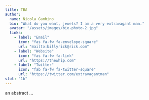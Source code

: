 ```yaml
---
title: TBA 
author: 
  name: Nicola Gambino
  bio: "What do you want, jewels? I am a very extravagant man."
  avatar: "/assets/images/bio-photo-2.jpg"
  links:
    - label: "Email"
      icon: "fas fa-fw fa-envelope-square"
      url: "mailto:billyrick@rick.com"
    - label: "Website"
      icon: "fas fa-fw fa-link"
      url: "https://thewhip.com"
    - label: "Twitter"
      icon: "fab fa-fw fa-twitter-square"
      url: "https://twitter.com/extravagantman"
slot: "1b" 
---
```


an abstract ... 


